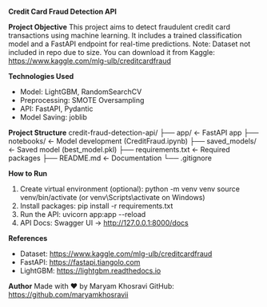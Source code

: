 **Credit Card Fraud Detection API**

 **Project Objective**
This project aims to detect fraudulent credit card transactions using machine learning. It includes a trained classification model and a FastAPI endpoint for real-time predictions.
Note: Dataset not included in repo due to size. You can download it from Kaggle:
https://www.kaggle.com/mlg-ulb/creditcardfraud

 **Technologies Used**
- Model: LightGBM, RandomSearchCV
- Preprocessing: SMOTE Oversampling
- API: FastAPI, Pydantic
- Model Saving: joblib
  
 **Project Structure**
credit-fraud-detection-api/
├── app/              ← FastAPI app 
├── notebooks/        ← Model development (CreditFraud.ipynb)
├── saved_models/     ← Saved model (best_model.pkl)
├── requirements.txt  ← Required packages
├── README.md         ← Documentation
└── .gitignore


 **How to Run**
1. Create virtual environment (optional):
   python -m venv venv
   source venv/bin/activate (or venv\Scripts\activate on Windows)
2. Install packages:
   pip install -r requirements.txt
3. Run the API:
   uvicorn app:app --reload
4. API Docs:
   Swagger UI → http://127.0.0.1:8000/docs

   

  
**References**
- Dataset: https://www.kaggle.com/mlg-ulb/creditcardfraud
- FastAPI: https://fastapi.tiangolo.com
- LightGBM: https://lightgbm.readthedocs.io

  
**Author**
Made with ❤️ by Maryam Khosravi
GitHub: https://github.com/maryamkhosravii

